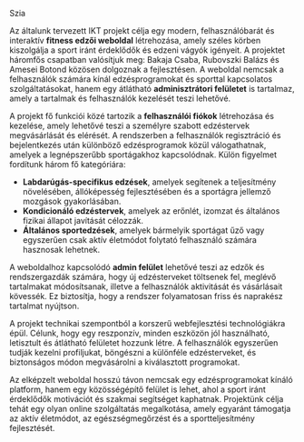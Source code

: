 Szia

Az általunk tervezett IKT projekt célja egy modern, felhasználóbarát és interaktív **fitness edzői weboldal** létrehozása, amely széles körben kiszolgálja a sport iránt érdeklődők és edzeni vágyók igényeit. A projektet háromfős csapatban valósítjuk meg: Bakaja Csaba, Rubovszki Balázs és Amesei Botond közösen dolgoznak a fejlesztésen. A weboldal nemcsak a felhasználók számára kínál edzésprogramokat és sporttal kapcsolatos szolgáltatásokat, hanem egy átlátható **adminisztrátori felületet** is tartalmaz, amely a tartalmak és felhasználók kezelését teszi lehetővé.

A projekt fő funkciói közé tartozik a **felhasználói fiókok** létrehozása és kezelése, amely lehetővé teszi a személyre szabott edzéstervek megvásárlását és elérését. A rendszerben a felhasználók regisztráció és bejelentkezés után különböző edzésprogramok közül válogathatnak, amelyek a legnépszerűbb sportágakhoz kapcsolódnak. Külön figyelmet fordítunk három fő kategóriára:

* **Labdarúgás-specifikus edzések**, amelyek segítenek a teljesítmény növelésében, állóképesség fejlesztésében és a sportágra jellemző mozgások gyakorlásában.
* **Kondicionáló edzéstervek**, amelyek az erőnlét, izomzat és általános fizikai állapot javítását célozzák.
* **Általános sportedzések**, amelyek bármelyik sportágat űző vagy egyszerűen csak aktív életmódot folytató felhasználó számára hasznosak lehetnek.

A weboldalhoz kapcsolódó **admin felület** lehetővé teszi az edzők és rendszergazdák számára, hogy új edzésterveket töltsenek fel, meglévő tartalmakat módosítsanak, illetve a felhasználók aktivitását és vásárlásait kövessék. Ez biztosítja, hogy a rendszer folyamatosan friss és naprakész tartalmat nyújtson.

A projekt technikai szempontból a korszerű webfejlesztési technológiákra épül. Célunk, hogy egy reszponzív, minden eszközön jól használható, letisztult és átlátható felületet hozzunk létre. A felhasználók egyszerűen tudják kezelni profiljukat, böngészni a különféle edzésterveket, és biztonságos módon megvásárolni a kiválasztott programokat.

Az elképzelt weboldal hosszú távon nemcsak egy edzésprogramokat kínáló platform, hanem egy közösségépítő felület is lehet, ahol a sport iránt érdeklődők motivációt és szakmai segítséget kaphatnak. Projektünk célja tehát egy olyan online szolgáltatás megalkotása, amely egyaránt támogatja az aktív életmódot, az egészségmegőrzést és a sportteljesítmény fejlesztését.

